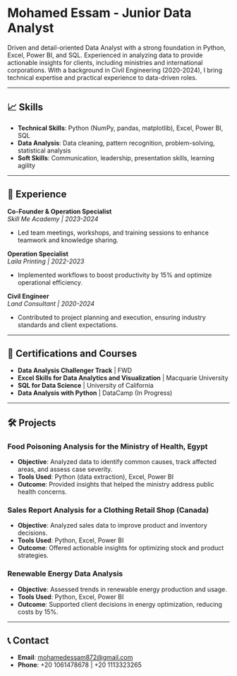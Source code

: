 # Mohamed Essam - Junior Data Analyst

Driven and detail-oriented Data Analyst with a strong foundation in Python, Excel, Power BI, and SQL. Experienced in analyzing data to provide actionable insights for clients, including ministries and international corporations. With a background in Civil Engineering (2020-2024), I bring technical expertise and practical experience to data-driven roles.

---

## 📈 Skills
- **Technical Skills**: Python (NumPy, pandas, matplotlib), Excel, Power BI, SQL
- **Data Analysis**: Data cleaning, pattern recognition, problem-solving, statistical analysis
- **Soft Skills**: Communication, leadership, presentation skills, learning agility

---

## 💼 Experience

**Co-Founder & Operation Specialist**  
*Skill Me Academy | 2023-2024*  
- Led team meetings, workshops, and training sessions to enhance teamwork and knowledge sharing.

**Operation Specialist**  
*Laila Printing | 2022-2023*  
- Implemented workflows to boost productivity by 15% and optimize operational efficiency.

**Civil Engineer**  
*Land Consultant | 2020-2024*  
- Contributed to project planning and execution, ensuring industry standards and client expectations.

---

## 📜 Certifications and Courses
- **Data Analysis Challenger Track** | FWD
- **Excel Skills for Data Analytics and Visualization** | Macquarie University
- **SQL for Data Science** | University of California
- **Data Analysis with Python** | DataCamp (In Progress)

---

## 🛠 Projects

### **Food Poisoning Analysis for the Ministry of Health, Egypt**
- **Objective**: Analyzed data to identify common causes, track affected areas, and assess case severity.
- **Tools Used**: Python (data extraction), Excel, Power BI
- **Outcome**: Provided insights that helped the ministry address public health concerns.

### **Sales Report Analysis for a Clothing Retail Shop (Canada)**
- **Objective**: Analyzed sales data to improve product and inventory decisions.
- **Tools Used**: Python, Excel, Power BI
- **Outcome**: Offered actionable insights for optimizing stock and product strategies.

### **Renewable Energy Data Analysis**
- **Objective**: Assessed trends in renewable energy production and usage.
- **Tools Used**: Python, Excel, Power BI
- **Outcome**: Supported client decisions in energy optimization, reducing costs by 15%.

---

## 📞 Contact
- **Email**: [mohamedessam872@gmail.com](mailto:mohamedessam872@gmail.com)
- **Phone**: +20 1061478678 | +20 1113323265
